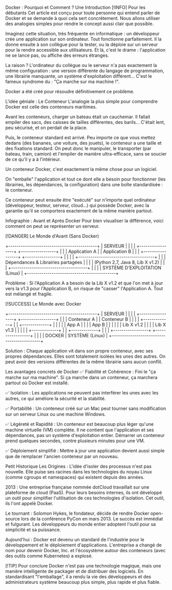 Docker : Pourquoi et Comment ? Une Introduction
[!INFO] Pour les débutants
Cet article est conçu pour toute personne qui entend parler de Docker et se demande à quoi cela sert concrètement. Nous allons utiliser des analogies simples pour rendre le concept aussi clair que possible.

Imaginez cette situation, très fréquente en informatique : un développeur crée une application sur son ordinateur. Tout fonctionne parfaitement. Il la donne ensuite à son collègue pour la tester, ou la déploie sur un serveur pour la rendre accessible aux utilisateurs. Et là, c'est le drame : l'application ne se lance pas, ou affiche des erreurs étranges.

La raison ? L'ordinateur du collègue ou le serveur n'a pas exactement la même configuration : une version différente du langage de programmation, une librairie manquante, un système d'exploitation différent... C'est le fameux syndrome du : "Ça marche sur ma machine !".

Docker a été créé pour résoudre définitivement ce problème.

L'idée géniale : Le Conteneur
L'analogie la plus simple pour comprendre Docker est celle des conteneurs maritimes.

Avant les conteneurs, charger un bateau était un cauchemar. Il fallait empiler des sacs, des caisses de tailles différentes, des barils... C'était lent, peu sécurisé, et on perdait de la place.

Puis, le conteneur standard est arrivé. Peu importe ce que vous mettez dedans (des bananes, une voiture, des jouets), le conteneur a une taille et des fixations standard. On peut donc le manipuler, le transporter (par bateau, train, camion) et l'empiler de manière ultra-efficace, sans se soucier de ce qu'il y a à l'intérieur.

Un conteneur Docker, c'est exactement la même chose pour un logiciel.

On "emballe" l'application et tout ce dont elle a besoin pour fonctionner (les librairies, les dépendances, la configuration) dans une boîte standardisée : le conteneur.

Ce conteneur peut ensuite être "exécuté" sur n'importe quel ordinateur (développeur, testeur, serveur, cloud...) qui possède Docker, avec la garantie qu'il se comportera exactement de la même manière partout.

Infographie : Avant et Après Docker
Pour bien visualiser la différence, voici comment on peut se représenter un serveur.

[!DANGER] Le Monde d'Avant (Sans Docker)

 +-------------------------------------------+
 |                 SERVEUR                   |
 |                                           |
 |  +-----------------+  +-----------------+ |
 |  |   Application A |  | Application B   | |
 |  +-----------------+  +-----------------+ |
 |                                           |
 |  +-------------------------------------+  |
 |  | Dépendances & Librairies partagées |  |
 |  |  (Python 2.7, Java 8, Lib X v1.2)   |  |
 |  +-------------------------------------+  |
 |                                           |
 |        SYSTÈME D'EXPLOITATION (Linux)      |
 +-------------------------------------------+

Problème : Si l'Application A a besoin de la Lib X v1.2 et que l'on met à jour vers la v1.3 pour l'Application B, on risque de "casser" l'Application A. Tout est mélangé et fragile.

[!SUCCESS] Le Monde avec Docker

 +-------------------------------------------+
 |                 SERVEUR                   |
 |                                           |
 |  +-----------------+  +-----------------+ |
 |  |   Conteneur A   |  |   Conteneur B   | |
 |  | +-------------+ |  | +-------------+ | |
 |  | |  App A      | |  | |  App B      | | |
 |  | |  Lib X v1.2 | |  | |  Lib X v1.3 | | |
 |  | +-------------+ |  | +-------------+ | |
 |  +-----------------+  +-----------------+ |
 |                                           |
 |         DOCKER      |      SYSTÈME (Linux) |
 +-------------------------------------------+

Solution : Chaque application vit dans son propre conteneur, avec ses propres dépendances. Elles sont totalement isolées les unes des autres. On peut avoir des versions différentes de la même librairie sans aucun conflit.

Les avantages concrets de Docker
✅ Fiabilité et Cohérence : Fini le "ça marche sur ma machine". Si ça marche dans un conteneur, ça marchera partout où Docker est installé.

✅ Isolation : Les applications ne peuvent pas interférer les unes avec les autres, ce qui améliore la sécurité et la stabilité.

✅ Portabilité : Un conteneur créé sur un Mac peut tourner sans modification sur un serveur Linux ou une machine Windows.

✅ Légèreté et Rapidité : Un conteneur est beaucoup plus léger qu'une machine virtuelle (VM) complète. Il ne contient que l'application et ses dépendances, pas un système d'exploitation entier. Démarrer un conteneur prend quelques secondes, contre plusieurs minutes pour une VM.

✅ Déploiement simplifié : Mettre à jour une application devient aussi simple que de remplacer l'ancien conteneur par un nouveau.

Petit Historique
Les Origines : L'idée d'isoler des processus n'est pas nouvelle. Elle puise ses racines dans les technologies du noyau Linux (comme cgroups et namespaces) qui existent depuis des années.

2013 : Une entreprise française nommée dotCloud travaillait sur une plateforme de cloud (PaaS). Pour leurs besoins internes, ils ont développé un outil pour simplifier l'utilisation de ces technologies d'isolation. Cet outil, ils l'ont appelé Docker.

Le tournant : Solomon Hykes, le fondateur, décide de rendre Docker open-source lors de la conférence PyCon en mars 2013. Le succès est immédiat et fulgurant. Les développeurs du monde entier adoptent l'outil pour sa simplicité et sa puissance.

Aujourd'hui : Docker est devenu un standard de l'industrie pour le développement et le déploiement d'applications. L'entreprise a changé de nom pour devenir Docker, Inc. et l'écosystème autour des conteneurs (avec des outils comme Kubernetes) a explosé.

[!TIP] Pour conclure
Docker n'est pas une technologie magique, mais une manière intelligente de packager et de distribuer des logiciels. En standardisant "l'emballage", il a rendu la vie des développeurs et des administrateurs système beaucoup plus simple, plus rapide et plus fiable.
